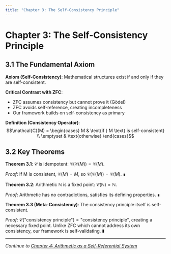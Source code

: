 ```yaml
---
title: "Chapter 3: The Self-Consistency Principle"
---
```


# Chapter 3: The Self-Consistency Principle

## 3.1 The Fundamental Axiom

**Axiom (Self-Consistency)**: Mathematical structures exist if and only if they are self-consistent.

**Critical Contrast with ZFC**: 
- ZFC assumes consistency but cannot prove it (Gödel)
- ZFC avoids self-reference, creating incompleteness
- Our framework builds on self-consistency as primary

**Definition (Consistency Operator)**: 
$$\mathcal{C}(M) = \begin{cases} M & \text{if } M \text{ is self-consistent} \\ \emptyset & \text{otherwise} \end{cases}$$

## 3.2 Key Theorems

**Theorem 3.1**: $\mathcal{C}$ is idempotent: $\mathcal{C}(\mathcal{C}(M)) = \mathcal{C}(M)$.

*Proof*: If M is consistent, $\mathcal{C}(M) = M$, so $\mathcal{C}(\mathcal{C}(M)) = \mathcal{C}(M)$. ∎

**Theorem 3.2**: Arithmetic ℕ is a fixed point: $\mathcal{C}(\mathbb{N}) = \mathbb{N}$.

*Proof*: Arithmetic has no contradictions, satisfies its defining properties. ∎

**Theorem 3.3 (Meta-Consistency)**: The consistency principle itself is self-consistent.

*Proof*: $\mathcal{C}(\text{"consistency principle"}) = \text{"consistency principle"}$, creating a necessary fixed point. Unlike ZFC which cannot address its own consistency, our framework is self-validating. ∎

---

*Continue to [Chapter 4: Arithmetic as a Self-Referential System](chapter-04-arithmetic-self-reference.md)*
